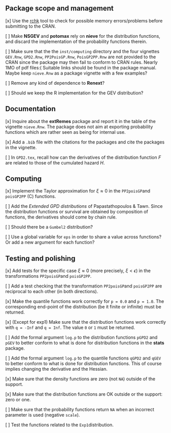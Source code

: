 Package scope and management
----------------------------

\[x\] Use the
[rchk](https://developer.r-project.org/Blog/public/2019/04/18/common-protect-errors/)
tool to check for possible memory errors/problems before submitting to
the CRAN.

\[ \] Make **NSGEV** and **potomax** rely on **nieve** for the
distribution functions, and discard the implementation of the
probability functions therein.

\[ \] Make sure that the the `inst/computing` directory and the four
vignettes `GEV.Rnw`, `GPD2.Rnw`, `PP2PoisGP.Rnw`, `PoisGP2PP.Rnw` are
not provided to the CRAN since the package may then fail to conform to
CRAN rules. Nearly 1MO of pdf files:( Suitable links should be found in
the package manual. Maybe keep `nieve.Rnw` as a package vignette with a
few examples?

\[ \] Remove any kind of dependence to **Renext**?

\[ \] Should we keep the R implementation for the GEV distribution?

Documentation
-------------

\[x\] Inquire about the **extRemes** package and report it in the table
of the vignette `nieve.Rnw`. The package does not aim at exporting
probability functions which are rather seen as being for internal use.

\[x\] Add a `.bib` file with the citations for the packages and cite the
packages in the vignette.

\[ \] In `GPD2.tex`, recall how can the derivatives of the distribution
function *F* are related to those of the cumulated hazard *H*.

Computing
---------

\[x\] Implement the Taylor approximation for *ξ* ≈ 0 in the
`PP2poisGP`and `poisGP2PP` (C) functions.

\[ \] Add the *Extended GPD distributions* of Papastathopoulos & Tawn.
Since the distribution functions or survival are obtained by composition
of functions, the derivatives should come by chain rule.

\[ \] Should there be a `Gumbel2` distribution?

\[ \] Use a global variable for `eps` in order to share a value across
functions? Or add a new argument for each function?

Testing and polishing
---------------------

\[x\] Add tests for the specific case *ξ* ≈ 0 (more precisely,
*ξ* &lt; *ϵ*) in the transformations `PP2poisGP`and `poisGP2PP`.

\[ \] Add a test checking that the transformation `PP2poisGP`and
`poisGP2PP` are reciprocal to each other (in both directions).

\[x\] Make the quantile functions work correctly for `p = 0.0` and
`p = 1.0`. The corresponding end-point of the distribution (be it finite
or infinite) must be returned.

\[x\] (Except for exp1) Make sure that the distribution functions work
correctly with `q = -Inf` and `q = Inf`. The value `0` or `1` must be
returned.

\[ \] Add the formal argument `log.p` to the distribution functions
`pGPD2` and `pGEV` to better conform to what is done for distribution
functions in the **stats** package.

\[ \] Add the formal argument `log.p` to the quantile functions `qGPD2`
and `qGEV` to better conform to what is done for distribution functions.
This of course implies changing the derivative and the Hessian.

\[x\] Make sure that the density functions are zero (not `NA`) outside
of the support.

\[x\] Make sure that the distribution functions are OK outside or the
support: zero or one.

\[ \] Make sure that the probability functions return `NA` when an
incorrect parameter is used (negative `scale`).

\[ \] Test the functions related to the `Exp1`distribution.

